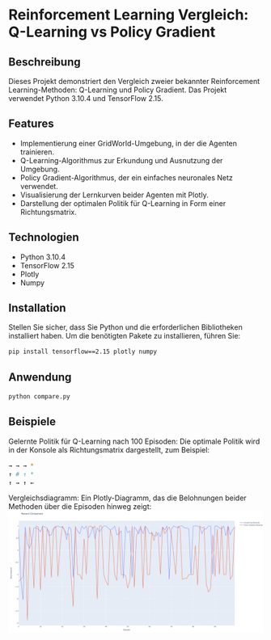 # Reinforcement Learning Vergleich: Q-Learning vs Policy Gradient

## Beschreibung

Dieses Projekt demonstriert den Vergleich zweier bekannter Reinforcement Learning-Methoden: Q-Learning und Policy Gradient. Das Projekt verwendet Python 3.10.4 und TensorFlow 2.15.

## Features

- Implementierung einer GridWorld-Umgebung, in der die Agenten trainieren.
- Q-Learning-Algorithmus zur Erkundung und Ausnutzung der Umgebung.
- Policy Gradient-Algorithmus, der ein einfaches neuronales Netz verwendet.
- Visualisierung der Lernkurven beider Agenten mit Plotly.
- Darstellung der optimalen Politik für Q-Learning in Form einer Richtungsmatrix.

## Technologien

- Python 3.10.4
- TensorFlow 2.15
- Plotly
- Numpy 

## Installation

Stellen Sie sicher, dass Sie Python und die erforderlichen Bibliotheken installiert haben. Um die benötigten Pakete zu installieren, führen Sie:

```bash
pip install tensorflow==2.15 plotly numpy
```

## Anwendung 

```bash
python compare.py
```

## Beispiele 

Gelernte Politik für Q-Learning nach 100 Episoden: Die optimale Politik wird in der Konsole als Richtungsmatrix dargestellt, zum Beispiel:
```bash
→ → → *
↑ # ↑ *
↑ → ↑ ←
```

Vergleichsdiagramm: Ein Plotly-Diagramm, das die Belohnungen beider Methoden über die Episoden hinweg zeigt:
![Vergleichsdiagramm](100episodes.PNG)

